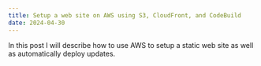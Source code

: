 ```yaml
---
title: Setup a web site on AWS using S3, CloudFront, and CodeBuild
date: 2024-04-30
---
```


In this post I will describe how to use AWS to setup a static web site as well as automatically deploy updates.